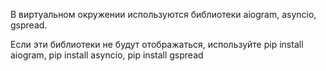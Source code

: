 В виртуальном окружении используются библиотеки aiogram, asyncio, gspread.

Если эти библиотеки не будут отображаться, используйте pip install aiogram, pip install asyncio, pip install gspread

